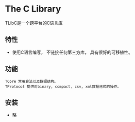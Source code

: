 The C Library
=============
TLibC是一个跨平台的C语言库


特性
----
- 使用C语言编写， 不链接任何第三方库， 具有很好的可移植性。


功能
----
    TCore 常用算法以及数据结构。
	TProtocol 提供对binary, compact, csv, xml数据格式的操作。

安装
----
- 略
